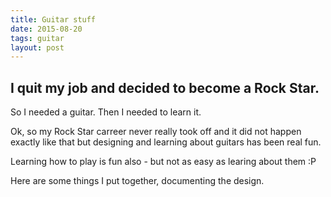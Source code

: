 ```yaml
---
title: Guitar stuff
date: 2015-08-20
tags: guitar
layout: post
---
```



## I quit my job and decided to become a Rock Star. 

So I needed a guitar. Then I needed to learn it.

Ok, so my Rock Star carreer never really took off and it did not happen exactly like that but designing and learning about guitars has been real fun. 

Learning how to play is fun also - but not as easy as learing about them :P

Here are some things I put together, documenting the design.





